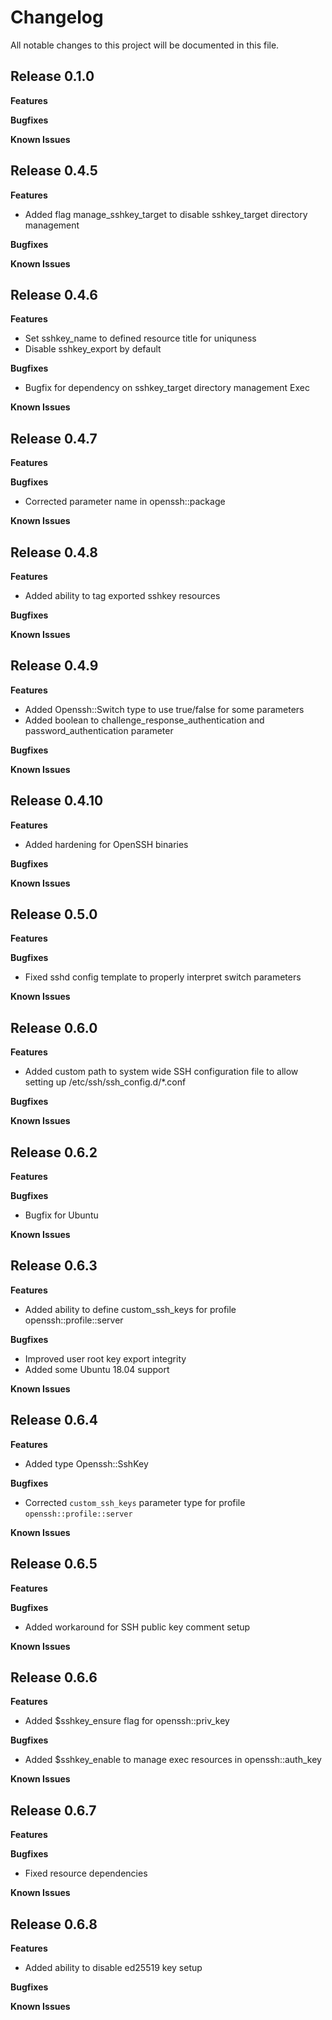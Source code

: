 # Changelog

All notable changes to this project will be documented in this file.

## Release 0.1.0

**Features**

**Bugfixes**

**Known Issues**

## Release 0.4.5

**Features**

* Added flag manage_sshkey_target to disable sshkey_target directory management

**Bugfixes**

**Known Issues**

## Release 0.4.6

**Features**

* Set sshkey_name to defined resource title for uniquness
* Disable sshkey_export by default

**Bugfixes**

* Bugfix for dependency on sshkey_target directory management Exec

**Known Issues**

## Release 0.4.7

**Features**

**Bugfixes**

* Corrected parameter name in openssh::package

**Known Issues**

## Release 0.4.8

**Features**

* Added ability to tag exported sshkey resources

**Bugfixes**

**Known Issues**

## Release 0.4.9

**Features**

* Added Openssh::Switch type to use true/false for some parameters
* Added boolean to challenge_response_authentication and password_authentication
  parameter

**Bugfixes**

**Known Issues**

## Release 0.4.10

**Features**

* Added hardening for OpenSSH binaries

**Bugfixes**

**Known Issues**

## Release 0.5.0

**Features**

**Bugfixes**

* Fixed sshd config template to properly interpret switch  parameters

**Known Issues**

## Release 0.6.0

**Features**

* Added custom path to system wide SSH configuration file
  to allow setting up /etc/ssh/ssh_config.d/*.conf

**Bugfixes**

**Known Issues**

## Release 0.6.2

**Features**

**Bugfixes**

* Bugfix for Ubuntu

**Known Issues**

## Release 0.6.3

**Features**

* Added ability to define custom_ssh_keys for profile openssh::profile::server

**Bugfixes**

* Improved user root key export integrity
* Added some Ubuntu 18.04 support

**Known Issues**

## Release 0.6.4

**Features**

* Added type Openssh::SshKey

**Bugfixes**

* Corrected `custom_ssh_keys` parameter type for profile `openssh::profile::server`

**Known Issues**

## Release 0.6.5

**Features**

**Bugfixes**

* Added workaround for SSH public key comment setup

**Known Issues**

## Release 0.6.6

**Features**

* Added $sshkey_ensure flag for openssh::priv_key

**Bugfixes**

* Added $sshkey_enable to manage exec resources in openssh::auth_key

**Known Issues**

## Release 0.6.7

**Features**

**Bugfixes**

* Fixed resource dependencies

**Known Issues**

## Release 0.6.8

**Features**

* Added ability to disable ed25519 key setup

**Bugfixes**

**Known Issues**